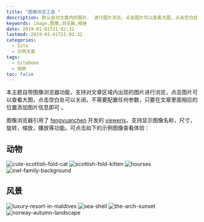 ```yaml
---
title: "图像浏览工具 "
description: 默认会对文章内的图片， 进行图片浏览，点击图片可以查看大图，点击空白处可以关闭。
keywords: image,图像,浏览器,相册
date: 2019-01-01T21:02:32
lastmod: 2019-01-01T21:02:32
categories:
  - Site
  - 示例文章
tags:
  - SiteDemo
  - 相册
toc: false
---
```


本主题自带图像浏览器功能，支持对文章区域内出现的图片进行浏览，点击图片可以查看大图，点击空白处可以关闭。不需要配置任何参数，只要在文章里面相应的位置添加图片信息即可 。

<!--more-->

图像浏览器引用了 [fengyuanchen](https://fengyuanchen.github.io/) 开发的 [viewerjs](https://fengyuanchen.github.io/viewerjs/)，支持显示图像名称，尺寸，旋转，缩放，播放等功能。可点击如下的示例图像查看体验：

## 动物

![cute-scottish-fold-cat](/post/site/reference/image-viewer/preview_cute-scottish-fold-cat.jpg)
![scottish-fold-kitten](/post/site/reference/image-viewer/preview_scottish-fold-kitten.jpg)
![hourses](/post/site/reference/image-viewer/preview_horses.jpg)
![owl-family-background](/post/site/reference/image-viewer/preview_owl-family-background.jpg)

## 风景

![luxury-resort-in-maldives](/post/site/reference/image-viewer/preview_luxury-resort-in-maldives.jpg)
![sea-shell](/post/site/reference/image-viewer/preview_sea-shell.jpg)
![the-arch-sunset](/post/site/reference/image-viewer/preview_the-arch-sunset.jpg)
![norway-autumn-landscape](/post/site/reference/image-viewer/preview_norway-autumn-landscape.jpg)

